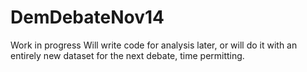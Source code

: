 # DemDebateNov14
Work in progress
Will write code for analysis later, or will do it with an entirely new dataset for the next debate, time permitting.
